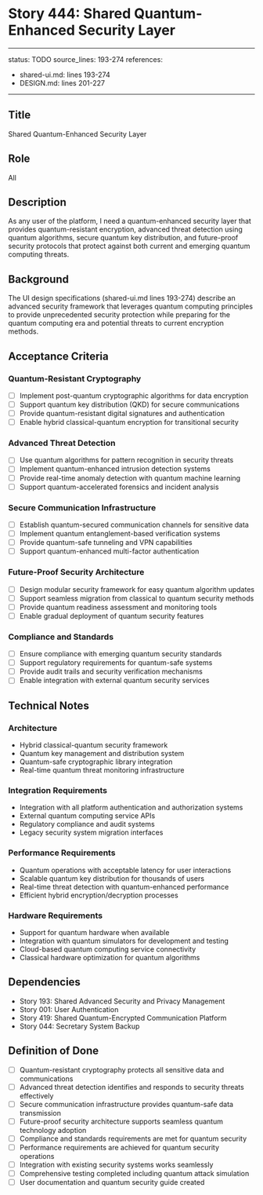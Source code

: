 # Story 444: Shared Quantum-Enhanced Security Layer

---
status: TODO
source_lines: 193-274
references:
  - shared-ui.md: lines 193-274
  - DESIGN.md: lines 201-227
---

## Title
Shared Quantum-Enhanced Security Layer

## Role
All

## Description
As any user of the platform, I need a quantum-enhanced security layer that provides quantum-resistant encryption, advanced threat detection using quantum algorithms, secure quantum key distribution, and future-proof security protocols that protect against both current and emerging quantum computing threats.

## Background
The UI design specifications (shared-ui.md lines 193-274) describe an advanced security framework that leverages quantum computing principles to provide unprecedented security protection while preparing for the quantum computing era and potential threats to current encryption methods.

## Acceptance Criteria

### Quantum-Resistant Cryptography
- [ ] Implement post-quantum cryptographic algorithms for data encryption
- [ ] Support quantum key distribution (QKD) for secure communications
- [ ] Provide quantum-resistant digital signatures and authentication
- [ ] Enable hybrid classical-quantum encryption for transitional security

### Advanced Threat Detection
- [ ] Use quantum algorithms for pattern recognition in security threats
- [ ] Implement quantum-enhanced intrusion detection systems
- [ ] Provide real-time anomaly detection with quantum machine learning
- [ ] Support quantum-accelerated forensics and incident analysis

### Secure Communication Infrastructure
- [ ] Establish quantum-secured communication channels for sensitive data
- [ ] Implement quantum entanglement-based verification systems
- [ ] Provide quantum-safe tunneling and VPN capabilities
- [ ] Support quantum-enhanced multi-factor authentication

### Future-Proof Security Architecture
- [ ] Design modular security framework for easy quantum algorithm updates
- [ ] Support seamless migration from classical to quantum security methods
- [ ] Provide quantum readiness assessment and monitoring tools
- [ ] Enable gradual deployment of quantum security features

### Compliance and Standards
- [ ] Ensure compliance with emerging quantum security standards
- [ ] Support regulatory requirements for quantum-safe systems
- [ ] Provide audit trails and security verification mechanisms
- [ ] Enable integration with external quantum security services

## Technical Notes

### Architecture
- Hybrid classical-quantum security framework
- Quantum key management and distribution system
- Quantum-safe cryptographic library integration
- Real-time quantum threat monitoring infrastructure

### Integration Requirements
- Integration with all platform authentication and authorization systems
- External quantum computing service APIs
- Regulatory compliance and audit systems
- Legacy security system migration interfaces

### Performance Requirements
- Quantum operations with acceptable latency for user interactions
- Scalable quantum key distribution for thousands of users
- Real-time threat detection with quantum-enhanced performance
- Efficient hybrid encryption/decryption processes

### Hardware Requirements
- Support for quantum hardware when available
- Integration with quantum simulators for development and testing
- Cloud-based quantum computing service connectivity
- Classical hardware optimization for quantum algorithms

## Dependencies
- Story 193: Shared Advanced Security and Privacy Management
- Story 001: User Authentication
- Story 419: Shared Quantum-Encrypted Communication Platform
- Story 044: Secretary System Backup

## Definition of Done
- [ ] Quantum-resistant cryptography protects all sensitive data and communications
- [ ] Advanced threat detection identifies and responds to security threats effectively
- [ ] Secure communication infrastructure provides quantum-safe data transmission
- [ ] Future-proof security architecture supports seamless quantum technology adoption
- [ ] Compliance and standards requirements are met for quantum security
- [ ] Performance requirements are achieved for quantum security operations
- [ ] Integration with existing security systems works seamlessly
- [ ] Comprehensive testing completed including quantum attack simulation
- [ ] User documentation and quantum security guide created